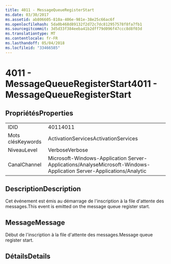 ```yaml
---
title: 4011 - MessageQueueRegisterStart
ms.date: 03/30/2017
ms.assetid: ab806605-810a-406e-981e-38e25c66ac6f
ms.openlocfilehash: 5da0b468d89132f2d72c7dc812957578f8fa7fb1
ms.sourcegitcommit: 3d5d33f384eeba41b2dff79d096f47ccc8d8f03d
ms.translationtype: MT
ms.contentlocale: fr-FR
ms.lasthandoff: 05/04/2018
ms.locfileid: "33466585"
---
```

# <a name="4011---messagequeueregisterstart"></a><span data-ttu-id="05cf2-102">4011 - MessageQueueRegisterStart</span><span class="sxs-lookup"><span data-stu-id="05cf2-102">4011 - MessageQueueRegisterStart</span></span>
## <a name="properties"></a><span data-ttu-id="05cf2-103">Propriétés</span><span class="sxs-lookup"><span data-stu-id="05cf2-103">Properties</span></span>  
  
|||  
|-|-|  
|<span data-ttu-id="05cf2-104">ID</span><span class="sxs-lookup"><span data-stu-id="05cf2-104">ID</span></span>|<span data-ttu-id="05cf2-105">4011</span><span class="sxs-lookup"><span data-stu-id="05cf2-105">4011</span></span>|  
|<span data-ttu-id="05cf2-106">Mots clés</span><span class="sxs-lookup"><span data-stu-id="05cf2-106">Keywords</span></span>|<span data-ttu-id="05cf2-107">ActivationServices</span><span class="sxs-lookup"><span data-stu-id="05cf2-107">ActivationServices</span></span>|  
|<span data-ttu-id="05cf2-108">Niveau</span><span class="sxs-lookup"><span data-stu-id="05cf2-108">Level</span></span>|<span data-ttu-id="05cf2-109">Verbose</span><span class="sxs-lookup"><span data-stu-id="05cf2-109">Verbose</span></span>|  
|<span data-ttu-id="05cf2-110">Canal</span><span class="sxs-lookup"><span data-stu-id="05cf2-110">Channel</span></span>|<span data-ttu-id="05cf2-111">Microsoft-Windows-Application Server-Applications/Analyse</span><span class="sxs-lookup"><span data-stu-id="05cf2-111">Microsoft-Windows-Application Server-Applications/Analytic</span></span>|  
  
## <a name="description"></a><span data-ttu-id="05cf2-112">Description</span><span class="sxs-lookup"><span data-stu-id="05cf2-112">Description</span></span>  
 <span data-ttu-id="05cf2-113">Cet événement est émis au démarrage de l'inscription à la file d'attente des messages.</span><span class="sxs-lookup"><span data-stu-id="05cf2-113">This event is emitted on the message queue register start.</span></span>  
  
## <a name="message"></a><span data-ttu-id="05cf2-114">Message</span><span class="sxs-lookup"><span data-stu-id="05cf2-114">Message</span></span>  
 <span data-ttu-id="05cf2-115">Début de l'inscription à la file d'attente des messages.</span><span class="sxs-lookup"><span data-stu-id="05cf2-115">Message queue register start.</span></span>  
  
## <a name="details"></a><span data-ttu-id="05cf2-116">Détails</span><span class="sxs-lookup"><span data-stu-id="05cf2-116">Details</span></span>

